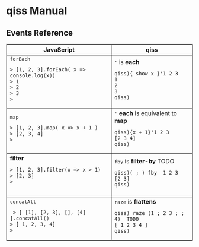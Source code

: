qiss Manual
=========


Events Reference
--------------


<table border=1>
<tr>
	<th>JavaScript</th>
	<th>qiss</th>
</tr>
<tr>
	<td>
		<a name="forEach"/>
		<tt>forEach</tt> <b></b>
<pre><code>> [1, 2, 3].forEach( x => console.log(x))
> 1
> 2
> 3
>
</code></pre>
	</td>
	<td>
		<tt>'</tt> is <b>each</b>
<pre><code>qiss){ show x }'1 2 3
1
2
3
qiss)
</pre></code>
	</td>
</tr>
<tr>
	<td>
		<a name="map"/>
		<tt>map</tt> <b></b>
<pre><code>> [1, 2, 3].map( x => x + 1 )
> [2, 3, 4]
>
</code></pre>
	</td>
	<td>
		<tt>'</tt> <b>each</b> is equivalent to <b>map</b>
<pre><code>qiss){x + 1}'1 2 3
[2 3 4]
qiss)
</code></pre>
	</td>
</tr>
<tr>
	<td>
		<a name="filter"/>
		<tt></tt> <b>filter</b>
<pre><code>> [1, 2, 3].filter(x => x > 1)
> [2, 3]
>
	</td>
	<td>
		<tt>fby</tt> is <b>filter-by</b>  TODO
<pre><code>qiss)( ; ) fby  1 2 3
[2 3]
qiss)</code></pre>
	</td>
</tr>
<tr>
	<td>
		<a name="concatAll"/>
		<tt>concatAll</tt>  <b></b>
<pre><code> > [ [1], [2, 3], [], [4] ].concatAll()
> [ 1, 2, 3, 4]
>
</code></pre>
	</td>
	<td>
		<tt>raze</tt> is <b> flattens</b>
<pre><code>qiss) raze (1 ; 2 3 ; ; 4)  TODO
[ 1 2 3 4 ]
qiss)</code></pre>
	</td>
</tr>
</table>


